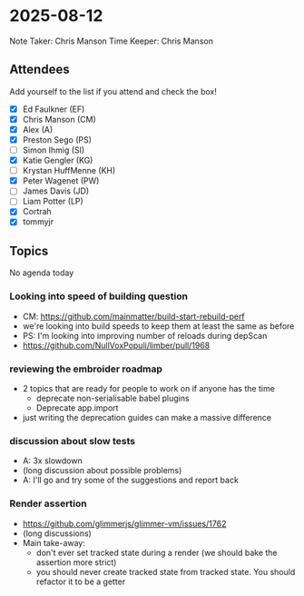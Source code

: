 # 2025-08-12

Note Taker: Chris Manson
Time Keeper: Chris Manson

## Attendees

Add yourself to the list if you attend and check the box!

- [x] Ed Faulkner (EF)
- [x] Chris Manson (CM)
- [x] Alex (A)
- [x] Preston Sego (PS)
- [ ] Simon Ihmig (SI)
- [x] Katie Gengler (KG)
- [ ] Krystan HuffMenne (KH)
- [x] Peter Wagenet (PW)
- [ ] James Davis (JD)
- [ ] Liam Potter (LP)
- [x] Cortrah
- [x] tommyjr

## Topics

No agenda today

### Looking into speed of building question

- CM: https://github.com/mainmatter/build-start-rebuild-perf
- we're looking into build speeds to keep them at least the same as before
- PS: I'm looking into improving number of reloads during depScan
- https://github.com/NullVoxPopuli/limber/pull/1968

### reviewing the embroider roadmap

- 2 topics that are ready for people to work on if anyone has the time
  - deprecate non-serialisable babel plugins
  - Deprecate app.import
- just writing the deprecation guides can make a massive difference

### discussion about slow tests

- A: 3x slowdown
- (long discussion about possible problems)
- A: I'll go and try some of the suggestions and report back

### Render assertion

- https://github.com/glimmerjs/glimmer-vm/issues/1762
- (long discussions)
- Main take-away: 
  - don't ever set tracked state during a render (we should bake the assertion more strict)
  - you should never create tracked state from tracked state. You should refactor it to be a getter



